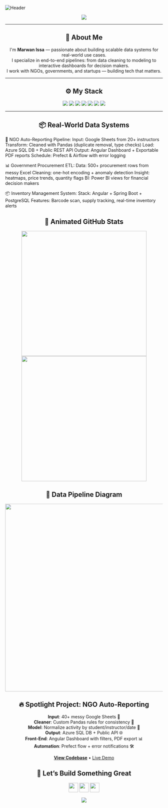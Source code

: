<!-- HEADER -->
![Header](https://capsule-render.vercel.app/api?type=waving&color=0:f12711,100:f5af19&height=280&section=header&text=Marwan%20Issa%20%7C%20Data%20Engineer%20%F0%9F%9A%80&fontSize=50&fontAlign=38&fontColor=ffffff&desc=Building%20Smart%20Data%20Pipelines%20for%20Real%20Impact&descAlign=62&descSize=18)

<p align="center">
  <img src="https://readme-typing-svg.herokuapp.com?font=Fira+Code&size=25&pause=1000&color=F769A5&width=700&lines=Full+Stack+Developer+%7C+Data+Engineer;Turning+Spreadsheets+into+Systems;From+ETL+%E2%9A%99%EF%B8%8F+to+Dashboards+%F0%9F%93%8A+%7C+Automated+Reporting;Let+Data+Work+for+You%2C+Not+Against+You" />
</p>

---

<h2 align="center">🧠 About Me</h2>

<p align="center">
I'm <strong>Marwan Issa</strong> — passionate about building scalable data systems for real-world use cases. <br/>
I specialize in end-to-end pipelines: from data cleaning to modeling to interactive dashboards for decision makers.<br/>
I work with NGOs, governments, and startups — building tech that matters.
</p>

---

<h2 align="center">⚙️ My Stack</h2>

<p align="center">
  <img src="https://img.shields.io/badge/Python-3776AB?style=for-the-badge&logo=python&logoColor=white"/>
  <img src="https://img.shields.io/badge/Azure-007FFF?style=for-the-badge&logo=microsoft-azure&logoColor=white"/>
  <img src="https://img.shields.io/badge/SpringBoot-6DB33F?style=for-the-badge&logo=springboot&logoColor=white"/>
  <img src="https://img.shields.io/badge/Airflow-017CEE?style=for-the-badge&logo=apache-airflow&logoColor=white"/>
  <img src="https://img.shields.io/badge/Prefect-2E2E2E?style=for-the-badge&logo=prefect&logoColor=00BFFF"/>
  <img src="https://img.shields.io/badge/SQL-336791?style=for-the-badge&logo=postgresql&logoColor=white"/>
  <img src="https://img.shields.io/badge/Angular-DD0031?style=for-the-badge&logo=angular&logoColor=white"/>
</p>

---

<h2 align="center">📦 Real-World Data Systems</h2>

🔄 NGO Auto-Reporting Pipeline:
  Input: Google Sheets from 20+ instructors
  Transform: Cleaned with Pandas (duplicate removal, type checks)
  Load: Azure SQL DB + Public REST API
  Output: Angular Dashboard + Exportable PDF reports
  Schedule: Prefect & Airflow with error logging

📊 Government Procurement ETL:
  Data: 500+ procurement rows from messy Excel
  Cleaning: one-hot encoding + anomaly detection
  Insight: heatmaps, price trends, quantity flags
  BI: Power BI views for financial decision makers

📦 Inventory Management System:
  Stack: Angular + Spring Boot + PostgreSQL
  Features: Barcode scan, supply tracking, real-time inventory alerts
<h2 align="center">🚀 Animated GitHub Stats</h2> <p align="center"> <img src="https://github-readme-stats.vercel.app/api?username=marwanabsi&show_icons=true&theme=tokyonight&count_private=true&hide_border=true" width="400"/> <img src="https://github-readme-streak-stats.herokuapp.com?user=marwanabsi&theme=tokyonight&hide_border=true" width="400"/> </p>
<h2 align="center">🧬 Data Pipeline Diagram</h2> <p align="center"> <img src="https://raw.githubusercontent.com/marwanabsi/marwanabsi/main/assets/data-pipeline.png" width="600"/> </p>
<h2 align="center">🔥 Spotlight Project: NGO Auto-Reporting</h2> <p align="center"> <strong>Input</strong>: 40+ messy Google Sheets 📁 <br/> <strong>Cleaner</strong>: Custom Pandas rules for consistency 🧹 <br/> <strong>Model</strong>: Normalize activity by student/instructor/date 🧠 <br/> <strong>Output</strong>: Azure SQL DB + Public API 🌐 <br/> <strong>Front-End</strong>: Angular Dashboard with filters, PDF export 📊 <br/> <strong>Automation</strong>: Prefect flow + error notifications 🛠️ </p> <p align="center"> <a href="https://github.com/marwanabsi"><strong>View Codebase</strong></a> • <a href="#">Live Demo</a> </p>
<h2 align="center">📍 Let’s Build Something Great</h2> <p align="center"> <a href="mailto:marwanabsi98@gmail.com"><img src="https://img.shields.io/badge/Gmail-D14836?style=for-the-badge&logo=gmail&logoColor=white" height=30/></a> <a href="https://www.linkedin.com/in/marwan-issa-1b903715a/"><img src="https://img.shields.io/badge/LinkedIn-0A66C2?style=for-the-badge&logo=linkedin&logoColor=white" height=30/></a> <a href="https://webpeta.com"><img src="https://img.shields.io/badge/WebPeta-111111?style=for-the-badge&logo=vercel&logoColor=white" height=30/></a> </p>
<p align="center"> <img src="https://readme-typing-svg.herokuapp.com?font=Fira+Code&size=22&duration=3000&pause=1000&color=F769A5&vCenter=true&multiline=true&width=600&lines=Thanks+for+scrolling!;Let’s+make+data+beautiful+%26+useful+🚀;Built+with+passion+by+Marwan+Issa+💡" /> </p>
